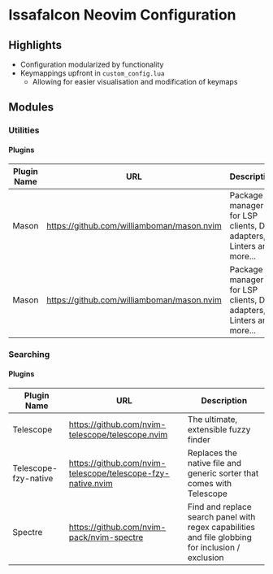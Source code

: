 # Issafalcon Neovim Configuration

## Highlights

- Configuration modularized by functionality
- Keymappings upfront in `custom_config.lua`
  - Allowing for easier visualisation and modification of keymaps

## Modules

### Utilities

#### Plugins

| Plugin Name  | URL   | Description   |
|-------------- | -------------- | -------------- |
| Mason    | https://github.com/williamboman/mason.nvim     | Package manager for LSP clients, DAP adapters, Linters and more...     |
| Mason    | https://github.com/williamboman/mason.nvim     | Package manager for LSP clients, DAP adapters, Linters and more...     |

### Searching

#### Plugins

| Plugin Name  | URL   | Description   |
|-------------- | -------------- | -------------- |
| Telescope    | https://github.com/nvim-telescope/telescope.nvim     | The ultimate, extensible fuzzy finder     |
| Telescope-fzy-native    | https://github.com/nvim-telescope/telescope-fzy-native.nvim     | Replaces the native file and generic sorter that comes with Telescope|
| Spectre    | https://github.com/nvim-pack/nvim-spectre     | Find and replace search panel with regex capabilities and file globbing for inclusion / exclusion|
